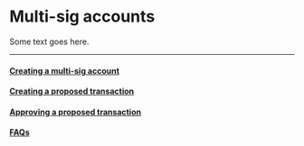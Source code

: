 # Multi-sig accounts

Some text goes here.

---

#### [Creating a multi-sig account](tutorial-creating-multi-sig.md)
#### [Creating a proposed transaction](tutorial-creating-proposed-trxn.md)
#### [Approving a proposed transaction](tutorial-approving-proposed-trxn.md)
#### [FAQs](FAQs.md)